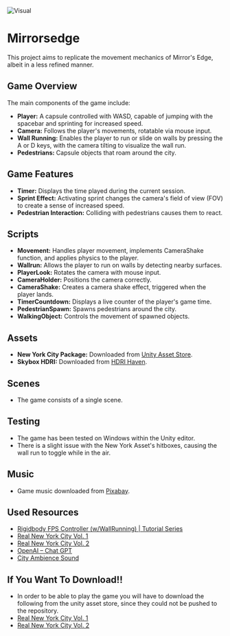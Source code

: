 ![Visual](Cityscape.png)

# Mirrorsedge

This project aims to replicate the movement mechanics of Mirror's Edge, albeit in a less refined manner.

## Game Overview

The main components of the game include:

- **Player:** A capsule controlled with WASD, capable of jumping with the spacebar and sprinting for increased speed.
- **Camera:** Follows the player's movements, rotatable via mouse input.
- **Wall Running:** Enables the player to run or slide on walls by pressing the A or D keys, with the camera tilting to visualize the wall run.
- **Pedestrians:** Capsule objects that roam around the city.

## Game Features

- **Timer:** Displays the time played during the current session.
- **Sprint Effect:** Activating sprint changes the camera's field of view (FOV) to create a sense of increased speed.
- **Pedestrian Interaction:** Colliding with pedestrians causes them to react.

## Scripts

- **Movement:** Handles player movement, implements CameraShake function, and applies physics to the player.
- **Wallrun:** Allows the player to run on walls by detecting nearby surfaces.
- **PlayerLook:** Rotates the camera with mouse input.
- **CameraHolder:** Positions the camera correctly.
- **CameraShake:** Creates a camera shake effect, triggered when the player lands.
- **TimerCountdown:** Displays a live counter of the player's game time.
- **PedestrianSpawn:** Spawns pedestrians around the city.
- **WalkingObject:** Controls the movement of spawned objects.

## Assets

- **New York City Package:** Downloaded from [Unity Asset Store](https://assetstore.unity.com/packages/3d/environments/urban/real-new-york-city-vol-1-208247).
- **Skybox HDRI:** Downloaded from [HDRI Haven](https://hdri-haven.com/hdri/factory-sunset-sky-dome).

## Scenes

- The game consists of a single scene.

## Testing

- The game has been tested on Windows within the Unity editor.
- There is a slight issue with the New York Asset's hitboxes, causing the wall run to toggle while in the air.

## Music

- Game music downloaded from [Pixabay](https://pixabay.com/sound-effects/city-ambience-9272/).

## Used Resources

- [Rigidbody FPS Controller (w/WallRunning) | Tutorial Series](https://youtube.com/playlist?list=PLRiqz5jhNfSo-Fjsx3vv2kvYbxUDMBZ0u&si=KsNc9dTrVmcOhQrf)
- [Real New York City Vol. 1](https://assetstore.unity.com/packages/3d/environments/urban/real-new-york-city-vol-1-208247)
- [Real New York City Vol. 2](https://assetstore.unity.com/packages/3d/environments/urban/real-new-york-city-vol-2-222827)
- [OpenAI – Chat GPT](https://www.openai.com/)
- [City Ambience Sound](https://pixabay.com/sound-effects/city-ambience-9272/)

## If You Want To Download!!
- In order to be able to play the game you will have to download the following from the unity asset store, since they could not be pushed to the repository.
- [Real New York City Vol. 1](https://assetstore.unity.com/packages/3d/environments/urban/real-new-york-city-vol-1-208247)
- [Real New York City Vol. 2](https://assetstore.unity.com/packages/3d/environments/urban/real-new-york-city-vol-2-222827)

  
